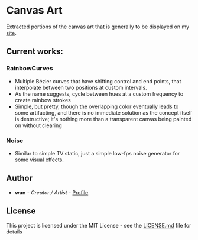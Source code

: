 # Canvas Art

Extracted portions of the canvas art that is generally to be displayed on my [site](https://wankowan.moe).

## Current works:

### RainbowCurves
* Multiple Bézier curves that have shifting control and end points, that interpolate between two positions
at custom intervals.
* As the name suggests, cycle between hues at a custom frequency to create rainbow strokes
* Simple, but pretty, though the overlapping color eventually leads to some artifacting, and there is no immediate
solution as the concept itself is destructive; it's nothing more than a transparent canvas being painted on without clearing

### Noise
* Similar to simple TV static, just a simple low-fps noise generator for some visual effects.

## Author

* **wan** - *Creator / Artist* - [Profile](https://github.com/sakuwan)

## License

This project is licensed under the MIT License - see the [LICENSE.md](LICENSE.md) file for details
